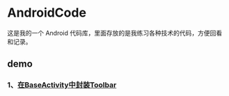 # AndroidCode

这是我的一个 Android 代码库，里面存放的是我练习各种技术的代码，方便回看和记录。

## demo

### 1、[在BaseActivity中封装Toolbar](https://github.com/Seancss/AndroidCode/blob/master/app/src/main/java/com/sean/demo/ui/BaseActivity.java)

